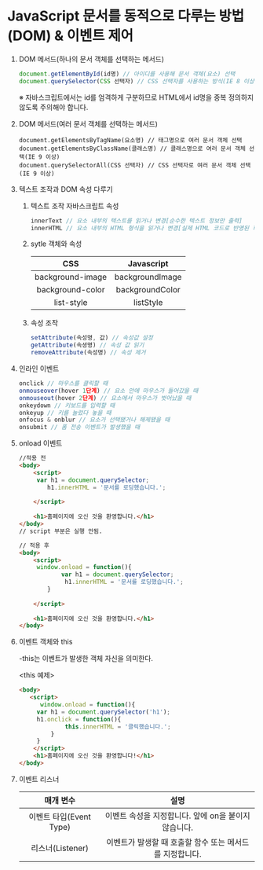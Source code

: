 # JavaScript 문서를 동적으로 다루는 방법(DOM) & 이벤트 제어

1. DOM 메서드(하나의 문서 객체를 선택하는 메서드)

   ```js
   document.getElementById(id명) // 아이디를 사용해 문서 객체(요소) 선택
   document.querySelector(CSS 선택자) // CSS 선택자를 사용하는 방식(IE 8 이상)
   ```

   ※ 자바스크립트에서는 id를 엄격하게 구분하므로 HTML에서 id명을 중복 정의하지 않도록 주의해야 합니다. 

2. DOM 메서드(여러 문서 객체를 선택하는 메서드)

   ```Js
   document.getElementsByTagName(요소명) // 태그명으로 여러 문서 객체 선택
   document.getElementsByClassName(클래스명) // 클래스명으로 여러 문서 객체 선택(IE 9 이상)
   document.querySelectorAll(CSS 선택자) // CSS 선택자로 여러 문서 객체 선택(IE 9 이상)
   ```

3. 텍스트 조작과 DOM 속성 다루기

   1. 텍스트 조작 자바스크립트 속성

      ```js
      innerText // 요소 내부의 텍스트를 읽거나 변경[순수한 텍스트 정보만 출력]
      innerHTML // 요소 내부의 HTML 형식을 읽거나 변경[실제 HTML 코드로 반영된 후 출력]
      ```

   2. sytle 객체와 속성

      |       CSS        |   Javascript    |
      | :--------------: | :-------------: |
      | background-image | backgroundImage |
      | background-color | backgroundColor |
      |    list-style    |    listStyle    |

   3. 속성 조작

      ```js
      setAttribute(속성명, 값) // 속성값 설정
      getAttribute(속셩명) // 속성 값 읽기
      removeAttribute(속성명) // 속성 제거
      ```

4. 인라인 이벤트

   ```js
   onclick // 마우스를 클릭할 때
   onmouseover(hover 1단계) // 요소 안에 마우스가 들어갔을 때
   onmouseout(hover 2단계) // 요소에서 마우스가 벗어났을 때
   onkeydown // 키보드를 입력할 때
   onkeyup // 키를 눌렀다 놓을 때
   onfocus & onblur // 요소가 선택됐거나 해제됐을 때
   onsubmit // 폼 전송 이벤트가 발생했을 때
   ```

5. onload 이벤트

   ```html
   //적용 전
   <body>
       <script>
       	var h1 = document.querySelector;
           h1.innerHTML = '문서를 로딩했습니다.';
           
       </script>
       
       <h1>홈페이지에 오신 것을 환영합니다.</h1>
   </body>
   // script 부분은 실행 안됨. 
   ```

   ```html
   // 적용 후
   <body>
       <script>
       	window.onload = function(){
               var h1 = document.querySelector;
          	 	h1.innerHTML = '문서를 로딩했습니다.';
           }
           
       </script>
       
       <h1>홈페이지에 오신 것을 환영합니다.</h1>
   </body>
   ```

6. 이벤트 객체와 this

   -this는 이벤트가 발생한 객체 자신을 의미한다. 

   <this 예제>

   ```html
   <body>
      <script>
       	 window.onload = function(){
       	var h1 = document.querySelector('h1');
       	h1.onclick = function(){
       			this.innerHTML = '클릭했습니다.';
       		}
       	}
       </script>
       <h1>홈페이지에 오신 것을 환영합니다!</h1>
   </body>
   ```

7. 이벤트 리스너

   |        매개 변수        |                           설명                           |
   | :---------------------: | :------------------------------------------------------: |
   | 이벤트 타입(Event Type) |   이벤트 속성을 지정합니다. 앞에 on을 붙이지 않습니다.   |
   |    리스너(Listener)     | 이벤트가 발생할 때 호출할 함수 또는 메서드를 지정합니다. |

   

